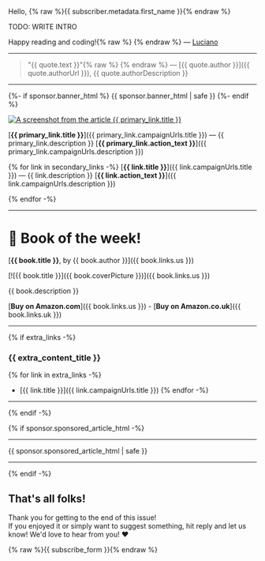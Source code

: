 Hello, {% raw %}{{ subscriber.metadata.first_name }}{% endraw %}

TODO: WRITE INTRO

Happy reading and coding!{% raw %}  {% endraw %}
— [Luciano](https://loige.co)

---

> "{{ quote.text }}"{% raw %}  {% endraw %}
> — [{{ quote.author }}]({{ quote.authorUrl }}), {{ quote.authorDescription }}

---

{%- if sponsor.banner_html %}
{{ sponsor.banner_html | safe }}
{%- endif %}


<a href="{{ primary_link.campaignUrls.image }}" target="_blank" rel="noopener noreferrer"><img src="{{ primary_link.image }}" draggable="false" alt="A screenshot from the article {{ primary_link.title }}"></a>

[**{{ primary_link.title }}**]({{ primary_link.campaignUrls.title }}) — {{ primary_link.description }} [**{{ primary_link.action_text }}**]({{ primary_link.campaignUrls.description }})

{% for link in secondary_links -%}
[**{{ link.title }}**]({{ link.campaignUrls.title }}) — {{ link.description }} [**{{ link.action_text }}**]({{ link.campaignUrls.description }})

{% endfor -%}

---

# 📕 Book of the week!

[**{{ book.title }}**, by {{ book.author }}]({{ book.links.us }})

[![{{ book.title }}]({{ book.coverPicture }})]({{ book.links.us }})

{{ book.description }}

[**Buy on Amazon.com**]({{ book.links.us }}) - [**Buy on Amazon.co.uk**]({{ book.links.uk }})

---

{% if extra_links -%}
### {{ extra_content_title }}

{% for link in extra_links -%}
- [{{ link.title }}]({{ link.campaignUrls.title }})
{% endfor -%}

---

{% endif -%}

{% if sponsor.sponsored_article_html -%}

---

{{ sponsor.sponsored_article_html | safe }}

---

{% endif -%}

## That's all folks!  

Thank you for getting to the end of this issue!  
If you enjoyed it or simply want to suggest something, hit reply and let us know! We'd love to hear from you! ❤️

{% raw %}{{ subscribe_form }}{% endraw %}
